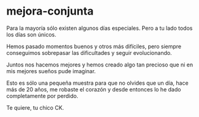 # mejora-conjunta
Para la mayoría sólo existen algunos días especiales. Pero a tu lado todos los días son únicos. 

Hemos pasado momentos buenos y otros más difíciles, pero siempre conseguimos sobrepasar las dificultades y seguir evolucionando. 

Juntos nos hacemos mejores y hemos creado algo tan precioso que ni en mis mejores sueños pude imaginar. 

Esto es sólo una pequeña muestra para que no olvides que un día, hace más de 20 años, me robaste el corazón y desde entonces lo he dado completamente por perdido.

Te quiere, tu chico CK.
